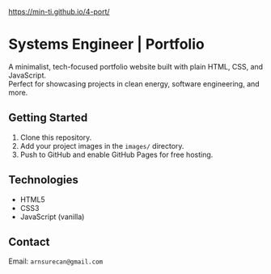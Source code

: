 https://min-ti.github.io/4-port/


# Systems Engineer | Portfolio

A minimalist, tech-focused portfolio website built with plain HTML, CSS, and JavaScript.  
Perfect for showcasing projects in clean energy, software engineering, and more.

## Getting Started
1. Clone this repository.
2. Add your project images in the `images/` directory.
3. Push to GitHub and enable GitHub Pages for free hosting.

## Technologies
- HTML5
- CSS3
- JavaScript (vanilla)

## Contact
Email: `arnsurecan@gmail.com`
